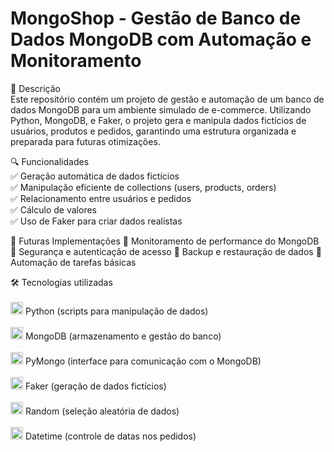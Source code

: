 <h1>MongoShop - Gestão de Banco de Dados MongoDB com Automação e Monitoramento</h1>

📌 Descrição<br>
Este repositório contém um projeto de gestão e automação de um banco de dados MongoDB para um ambiente simulado de e-commerce. Utilizando Python, MongoDB, e Faker, o projeto gera e manipula dados fictícios de usuários, produtos e pedidos, garantindo uma estrutura organizada e preparada para futuras otimizações.

🔍 Funcionalidades<br>
✅ Geração automática de dados fictícios<br>
✅ Manipulação eficiente de collections (users, products, orders)<br>
✅ Relacionamento entre usuários e pedidos<br> 
✅ Cálculo de valores<br>
✅ Uso de Faker para criar dados realistas<br>

🔧 Futuras Implementações
🔹 Monitoramento de performance do MongoDB 🔹 Segurança e autenticação de acesso 🔹 Backup e restauração de dados 🔹 Automação de tarefas básicas

🛠 Tecnologias utilizadas<br><br>
<img src="https://upload.wikimedia.org/wikipedia/commons/thumb/c/c3/Python-logo-notext.svg/1200px-Python-logo-notext.svg.png" alt="Python (scripts para manipulação de dados)" width="20"> Python (scripts para manipulação de dados)<br><br>
<img src="https://images.icon-icons.com/2415/PNG/512/mongodb_original_logo_icon_146424.png" alt="MongoDB (armazenamento e gestão do banco)" width="20"> MongoDB (armazenamento e gestão do banco)<br><br>
<img src="https://sahilsehwag.wordpress.com/wp-content/uploads/2017/10/mongopython.png" alt="PyMongo (interface para comunicação com o MongoDB)" width="20"> PyMongo (interface para comunicação com o MongoDB)<br><br>
<img src="https://images.velog.io/images/15_hwukjunwoo/post/d7237832-78ae-49e1-9799-0fd6a5c92feb/1_ZKJ2QPadOustWCdOPAatgA.png" alt="Faker (geração de dados fictícios)" width="20"> Faker (geração de dados fictícios)<br><br>
<img src="https://he-arc.github.io/livre-python/_images/dice.png" alt="Random (seleção aleatória de dados)" width="20"> Random (seleção aleatória de dados)<br><br>
<img src="https://static.wixstatic.com/media/19c06c_0c8fa0294289498c896bc76ee7b2adb7~mv2.png/v1/fill/w_260,h_260,al_c,lg_1,q_85,enc_avif,quality_auto/19c06c_0c8fa0294289498c896bc76ee7b2adb7~mv2.png" alt="Datetime (controle de datas nos pedidos)" width="20"> Datetime (controle de datas nos pedidos)<br>



